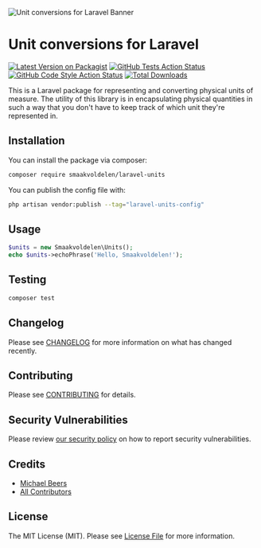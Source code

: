 ![Unit conversions for Laravel Banner](https://banners.beyondco.de/Unit%20conversions%20for%20Laravel.png?theme=light&packageManager=composer+require&packageName=smaakvoldelen%2Flaravel-units&pattern=architect&style=style_1&description=Laravel+package+for+representing+and+converting+physical+units+of+measure.&md=1&showWatermark=1&fontSize=100px&images=https%3A%2F%2Flaravel.com%2Fimg%2Flogomark.min.svg)

# Unit conversions for Laravel

[![Latest Version on Packagist](https://img.shields.io/packagist/v/smaakvoldelen/laravel-units.svg?style=flat-square)](https://packagist.org/packages/smaakvoldelen/laravel-units)
[![GitHub Tests Action Status](https://img.shields.io/github/actions/workflow/status/smaakvoldelen/laravel-units/run-tests.yml?branch=main&label=tests&style=flat-square)](https://github.com/smaakvoldelen/laravel-units/actions?query=workflow%3Arun-tests+branch%3Amain)
[![GitHub Code Style Action Status](https://img.shields.io/github/actions/workflow/status/smaakvoldelen/laravel-units/fix-php-code-style-issues.yml?branch=main&label=code%20style&style=flat-square)](https://github.com/smaakvoldelen/laravel-units/actions?query=workflow%3A"Fix+PHP+code+style+issues"+branch%3Amain)
[![Total Downloads](https://img.shields.io/packagist/dt/smaakvoldelen/laravel-units.svg?style=flat-square)](https://packagist.org/packages/smaakvoldelen/laravel-units)

This is a Laravel package for representing and converting physical units of measure.
The utility of this library is in encapsulating physical quantities in such a way that you don't have to keep track of 
which unit they're represented in.

## Installation

You can install the package via composer:

```bash
composer require smaakvoldelen/laravel-units
```

You can publish the config file with:

```bash
php artisan vendor:publish --tag="laravel-units-config"
```

## Usage

```php
$units = new Smaakvoldelen\Units();
echo $units->echoPhrase('Hello, Smaakvoldelen!');
```

## Testing

```bash
composer test
```

## Changelog

Please see [CHANGELOG](CHANGELOG.md) for more information on what has changed recently.

## Contributing

Please see [CONTRIBUTING](CONTRIBUTING.md) for details.

## Security Vulnerabilities

Please review [our security policy](../../security/policy) on how to report security vulnerabilities.

## Credits

- [Michael Beers](https://github.com/Smaakvoldelen)
- [All Contributors](../../contributors)

## License

The MIT License (MIT). Please see [License File](LICENSE.md) for more information.

